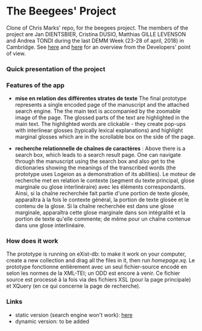 # The Beegees' Project
Clone of Chris Marks' repo, for the beegees project. The members of the project are Jan DIENTSBIER, Cristina DUSIO, Matthias GILLE LEVENSON and Andrea TONDI during the last DEMM Week (23-28 of april, 2018) in Cambridge. See [here](https://specialcollections-blog.lib.cam.ac.uk/?p=16181) and [here](https://specialcollections-blog.lib.cam.ac.uk/?p=16181) for an overview from the Developers' point of view.   

### Quick presentation of the project
 


### Features of the app


+ **mise en relation des différentes strates de texte** The final prototype represents a single encoded page of the manuscript and the attached search engine. The the main text is accompanied by the zoomable image of the page. The glossed parts of the text are highlighted in the main text. The highlighted words are clickable - they create pop-ups with interlinear glosses (typically lexical explanations) and highlight marginal glosses which are in the scrollable box on the side of the page.

- **recherche relationnelle de chaînes de caractères** :
Above there is a search box, which leads to a search result page. One can navigate through the manuscript using the search box and also get to the dictionaries showing the meanings of the transcribed words (the prototype uses Logeion as a demonstration of its abilities).
 Le moteur de recherche met en relation le contexte (segment du texte principal, glose marginale ou glose interlinéraire) avec les éléments correspondants. Ainsi, si la chaîne recherchée fait partie d'une portion de texte glosée, apparaîtra à la fois le contexte général, la portion de texte glosée et le contenu de la glose. Si la chaîne recherchée est dans une glose marginale, apparaîtra cette glose marginale dans son intégralité et la portion de texte qu'elle commente; de même pour un chaîne contenue dans une glose interlinéaire.   

### How does it work


The prototype is running on eXist-db: to make it work on your computer, create a new collection and drag all the files in it, then run *homepage.xq*. Le prototype fonctionne entièrement avec un seul fichier-source encodé en selon les normes de la XML-TEI; un ODD est encore à venir. Ce fichier source est processé à la fois via des fichiers XSL (pour la page principale) et XQuery (en ce qui concerne la page de recherche). 

### Links

- static version (search engine won't work): [here](http://perso.ens-lyon.fr/matthias.gille-levenson/BG_html_version/index.html)
- dynamic version: to be added 
